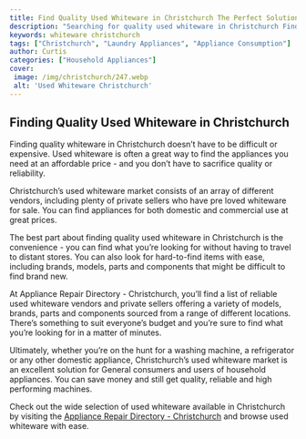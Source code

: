 ```yaml
---
title: Find Quality Used Whiteware in Christchurch The Perfect Solution
description: "Searching for quality used whiteware in Christchurch Find the perfect solution for your home appliance needs - from fridges to washing machines and more Learn more about finding used whiteware in Christchurch and the benefits it offers"
keywords: whiteware christchurch
tags: ["Christchurch", "Laundry Appliances", "Appliance Consumption"]
author: Curtis
categories: ["Household Appliances"]
cover: 
 image: /img/christchurch/247.webp
 alt: 'Used Whiteware Christchurch'
---
```

## Finding Quality Used Whiteware in Christchurch

Finding quality whiteware in Christchurch doesn’t have to be difficult or expensive. Used whiteware is often a great way to find the appliances you need at an affordable price - and you don’t have to sacrifice quality or reliability. 

Christchurch’s used whiteware market consists of an array of different vendors, including plenty of private sellers who have pre loved whiteware for sale. You can find appliances for both domestic and commercial use at great prices. 

The best part about finding quality used whiteware in Christchurch is the convenience - you can find what you’re looking for without having to travel to distant stores. You can also look for hard-to-find items with ease, including brands, models, parts and components that might be difficult to find brand new. 

At Appliance Repair Directory - Christchurch, you’ll find a list of reliable used whiteware vendors and private sellers offering a variety of models, brands, parts and components sourced from a range of different locations. There’s something to suit everyone’s budget and you’re sure to find what you’re looking for in a matter of minutes.

Ultimately, whether you’re on the hunt for a washing machine, a refrigerator or any other domestic appliance, Christchurch’s used whiteware market is an excellent solution for General consumers and users of household appliances. You can save money and still get quality, reliable and high performing machines. 

Check out the wide selection of used whiteware available in Christchurch by visiting the [Appliance Repair Directory - Christchurch](./pages/appliance-repair-technicians/new-zealand/christchurch) and browse used whiteware with ease.
